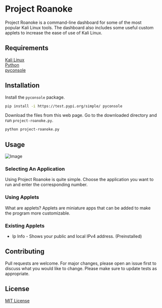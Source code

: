 # Project Roanoke

Project Roanoke is a command-line dashboard for some of the most popular Kali Linux tools. The dashboard also includes some useful custom applets to increase the ease of use of Kali Linux. 

## Requirements
[Kali Linux](https://www.kali.org/)  
[Python](https://www.python.org/)  
[pyconsole](https://test.pypi.org/project/pyconsole/)
## Installation
Install the `pyconsole` package.
```bash
pip install -i https://test.pypi.org/simple/ pyconsole
```
Download the files from this web page.
Go to the downloaded directory and run `project-roanoke.py`.
```bash
python project-roanoke.py
```
## Usage
![Image](https://i.imgur.com/rOncynF.png)
### Selecting An Application
Using Project Roanoke is quite simple. Choose the application you want to run and enter the corresponding number.
### Using Applets
What are applets? Applets are miniature apps that can be added to make the program more customizable. 
### Existing Applets
* Ip Info - Shows your public and local IPv4 address. (Preinstalled)
## Contributing
Pull requests are welcome. For major changes, please open an issue first to discuss what you would like to change.
Please make sure to update tests as appropriate.
## License
[MIT License](https://choosealicense.com/licenses/mit/)
